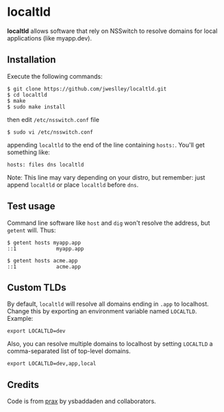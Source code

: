 # localtld

**localtld** allows software that rely on NSSwitch to resolve domains for local applications (like myapp.dev).


## Installation

Execute the following commands:

    $ git clone https://github.com/jweslley/localtld.git
    $ cd localtld
    $ make
    $ sudo make install

then edit `/etc/nsswitch.conf` file

    $ sudo vi /etc/nsswitch.conf

appending `localtld` to the end of the line containing `hosts:`. You'll get something like:

    hosts: files dns localtld

Note: This line may vary depending on your distro, but remember: just append `localtld` or place `localtld` before `dns`.


## Test usage

Command line software like `host` and `dig` won't resolve the address, but `getent` will. Thus:

    $ getent hosts myapp.app
    ::1             myapp.app

    $ getent hosts acme.app
    ::1             acme.app


## Custom TLDs

By default, `localtld` will resolve all domains ending in `.app` to localhost. Change this by exporting an environment variable named `LOCALTLD`. Example:

    export LOCALTLD=dev


Also, you can resolve multiple domains to localhost by setting `LOCALTLD` a comma-separated list of top-level domains.

    export LOCALTLD=dev,app,local


## Credits

Code is from [prax](https://github.com/ysbaddaden/prax) by ysbaddaden and collaborators.
